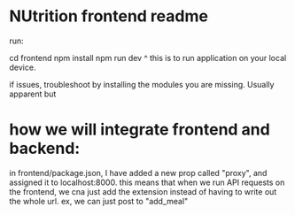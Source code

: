 # NUtrition frontend readme

run:

cd frontend
npm install
npm run dev
^ this is to run application on your local device.

if issues, troubleshoot by installing the modules you are missing.
Usually apparent but

# how we will integrate frontend and backend:

in frontend/package.json, I have added a new prop called "proxy", and assigned it to localhost:8000. this means that when we run API requests on the frontend, we cna just add the extension instead of having to write out the whole url. ex, we can just post to "add_meal"
